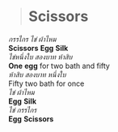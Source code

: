 ># Scissors
_กรรไกร ไข่ ผ้าไหม_   
__Scissors__ __Egg__ __Silk__   
_ไข่หนึ่งใบ สองบาท ห้าสิบ_    
__One__ __egg__ for two bath and fifty    
_ห้าสิบ สองบาท หนึ่งใบ_   
Fifty two bath for once   
_ไข่ ผ้าไหม_    
__Egg__ __Silk__    
_ไข่ กรรไกร_    
__Egg__ __Scissors__    
